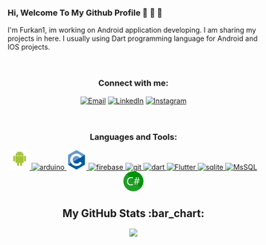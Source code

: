 
### Hi, Welcome To My Github Profile 👋 👋 👋

I'm Furkan1, im working on Android application developing. I am sharing my projects in here. I usually using Dart programming language for Android and IOS projects. 

<br>

<h3 align="center">Connect with me:</h3>
<p align="center">
</a>
<a href="mailto:furkanayyildiz55@hotmail.com"><img alt="Email" src="https://img.shields.io/badge/Email-furkanayyildiz55@hotmail.com-blue?style=flat&logo=gmail"></a>
<a href="https://www.linkedin.com/in/furkanayyıldız/" target="_blank"><img alt="LinkedIn" src="https://img.shields.io/badge/LinkedIn-@furkanayyıldız-blue?style=flat&logo=linkedin"></a>
<a href="https://www.instagram.com/furkan55ss/"><img alt="Instagram" src="https://img.shields.io/badge/Instagram-furkan55ss-black?style=flat-square&logo=instagram"></a>
</p>

<br>

<h3 align="center">Languages and Tools:</h3>
<p align="center"> <a href="https://developer.android.com" target="_blank"> <img src="https://raw.githubusercontent.com/devicons/devicon/master/icons/android/android-original-wordmark.svg" alt="android" width="40" height="40"/> </a> <a href="https://www.arduino.cc/" target="_blank"> <img src="https://cdn.worldvectorlogo.com/logos/arduino-1.svg" alt="arduino" width="40" height="40"/> </a> <a href="https://www.cprogramming.com/" target="_blank"> <img src="https://raw.githubusercontent.com/devicons/devicon/master/icons/c/c-original.svg" alt="c" width="40" height="40"/> </a> <a href="https://firebase.google.com/" target="_blank"> <img src="https://www.vectorlogo.zone/logos/firebase/firebase-icon.svg" alt="firebase" width="40" height="40"/> </a> <a href="https://git-scm.com/" target="_blank"> <img src="https://www.vectorlogo.zone/logos/git-scm/git-scm-icon.svg" alt="git" width="40" height="40"/> </a>  <a href="https://dart.dev/" target="_blank"> <img src="https://www.vectorlogo.zone/logos/dartlang/dartlang-icon.svg" alt="dart" width="40" height="40"/> </a><a href="https://flutter.dev/" target="_blank"> <img src="https://www.vectorlogo.zone/logos/flutterio/flutterio-icon.svg" alt="Flutter" width="40" height="40"/> </a> <a href="https://www.sqlite.org/" target="_blank"> <img src="https://www.vectorlogo.zone/logos/sqlite/sqlite-icon.svg" alt="sqlite" width="40" height="40"/><a href="https://www.microsoft.com/en-us/sql-server/sql-server-downloads" target="_blank"> <img src="https://cdn-icons-png.flaticon.com/512/5968/5968364.png" alt="MsSQL" width="40" height="40"/> </a><a href="https://docs.microsoft.com/tr-tr/dotnet/csharp/" target="_blank"> <img src="https://raw.githubusercontent.com/github/explore/80688e429a7d4ef2fca1e82350fe8e3517d3494d/topics/csharp/csharp.png" alt="c#" width="40" height="40"/> </a>



<br>
<h2 align="center">My GitHub Stats :bar_chart:</h2>
<p align="center">
  <img src="https://github-readme-stats.vercel.app/api/top-langs/?username=furkanayyildiz55&layout=compact&theme=tokyonight" height="180">
</p>





